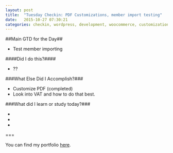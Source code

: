 ```yaml
---
layout: post
title:  "Tuesday Checkin: PDF Customizations, member import testing"
date:   2015-10-27 07:30:21
categories: checkin, wordpress, development, woocommerce, customization
---
```


##Main GTD for the Day##

- Test member importing

####Did I do this?####

- ??

###What Else Did I Accomplish?###

- Customize PDF (completed)
- Look into VAT and how to do that best.

###What did I learn or study today?###

- 
- 
- 

===

You can find my portfolio [here][FPSportfolio].


[FPSportfolio]: http://finchproservices.com/portfolio
